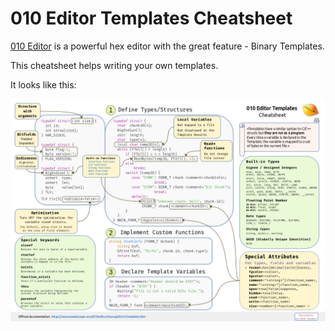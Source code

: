 # 010 Editor Templates Cheatsheet
[010 Editor](https://www.sweetscape.com/010editor/) is a powerful hex editor with the great feature - Binary Templates.

This cheatsheet helps writing your own templates.

It looks like this:

![010EditorTemplatesCheatsheet_small](010Editor_cheatsheet_small.png)